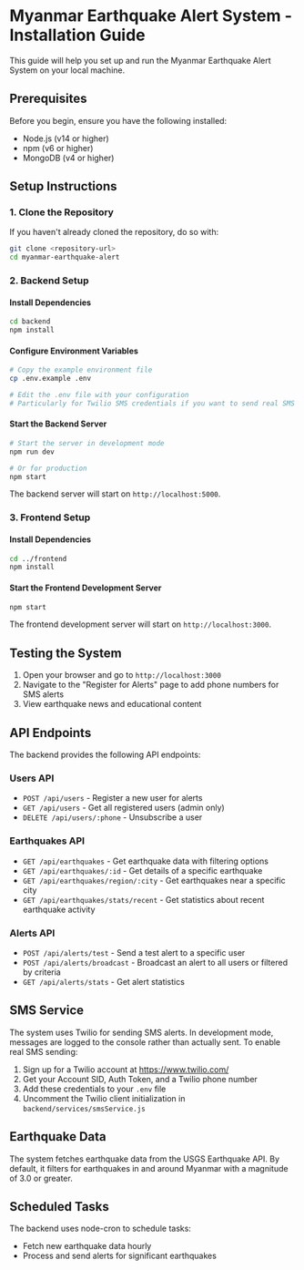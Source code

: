 # Myanmar Earthquake Alert System - Installation Guide

This guide will help you set up and run the Myanmar Earthquake Alert System on your local machine.

## Prerequisites

Before you begin, ensure you have the following installed:

- Node.js (v14 or higher)
- npm (v6 or higher)
- MongoDB (v4 or higher)

## Setup Instructions

### 1. Clone the Repository

If you haven't already cloned the repository, do so with:

```bash
git clone <repository-url>
cd myanmar-earthquake-alert
```

### 2. Backend Setup

#### Install Dependencies

```bash
cd backend
npm install
```

#### Configure Environment Variables

```bash
# Copy the example environment file
cp .env.example .env

# Edit the .env file with your configuration
# Particularly for Twilio SMS credentials if you want to send real SMS alerts
```

#### Start the Backend Server

```bash
# Start the server in development mode
npm run dev

# Or for production
npm start
```

The backend server will start on `http://localhost:5000`.

### 3. Frontend Setup

#### Install Dependencies

```bash
cd ../frontend
npm install
```

#### Start the Frontend Development Server

```bash
npm start
```

The frontend development server will start on `http://localhost:3000`.

## Testing the System

1. Open your browser and go to `http://localhost:3000`
2. Navigate to the "Register for Alerts" page to add phone numbers for SMS alerts
3. View earthquake news and educational content

## API Endpoints

The backend provides the following API endpoints:

### Users API
- `POST /api/users` - Register a new user for alerts
- `GET /api/users` - Get all registered users (admin only)
- `DELETE /api/users/:phone` - Unsubscribe a user

### Earthquakes API
- `GET /api/earthquakes` - Get earthquake data with filtering options
- `GET /api/earthquakes/:id` - Get details of a specific earthquake
- `GET /api/earthquakes/region/:city` - Get earthquakes near a specific city
- `GET /api/earthquakes/stats/recent` - Get statistics about recent earthquake activity

### Alerts API
- `POST /api/alerts/test` - Send a test alert to a specific user
- `POST /api/alerts/broadcast` - Broadcast an alert to all users or filtered by criteria
- `GET /api/alerts/stats` - Get alert statistics

## SMS Service

The system uses Twilio for sending SMS alerts. In development mode, messages are logged to the console rather than actually sent. To enable real SMS sending:

1. Sign up for a Twilio account at https://www.twilio.com/
2. Get your Account SID, Auth Token, and a Twilio phone number
3. Add these credentials to your `.env` file
4. Uncomment the Twilio client initialization in `backend/services/smsService.js`

## Earthquake Data

The system fetches earthquake data from the USGS Earthquake API. By default, it filters for earthquakes in and around Myanmar with a magnitude of 3.0 or greater.

## Scheduled Tasks

The backend uses node-cron to schedule tasks:
- Fetch new earthquake data hourly
- Process and send alerts for significant earthquakes
